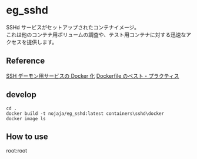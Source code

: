 # eg_sshd

SSHd サービスがセットアップされたコンテナイメージ。  
これは他のコンテナ用ボリュームの調査や、テスト用コンテナに対する迅速なアクセスを提供します。

## Reference
[SSH デーモン用サービスの Docker 化](https://docs.docker.jp/engine/examples/running_ssh_service.html)
[Dockerfile のベスト・プラクティス](https://docs.docker.jp/develop/develop-images/dockerfile_best-practices.html#id33)

## develop
```
cd .
docker build -t nojaja/eg_sshd:latest containers\sshd\docker
docker image ls

```

## How to use
root:root
